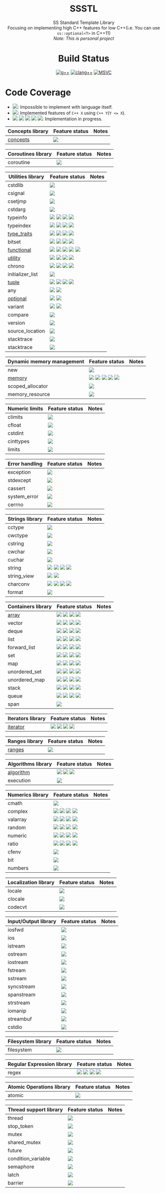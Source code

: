 <div align="center">
  
# SSSTL
SS Standard Template Library  
Focusing on implementing high C++ features for low C++(i.e. You can use `ss::optional<T>` in C++11)  
*Note: This is personal project*

# Build Status
[![g++](https://github.com/lackhole/ssstl/actions/workflows/gcc.yml/badge.svg)](https://github.com/lackhole/ssstl/actions/workflows/gcc.yml)
[![clang++](https://github.com/lackhole/ssstl/actions/workflows/clang.yml/badge.svg)](https://github.com/lackhole/ssstl/actions/workflows/clang.yml)
[![MSVC](https://github.com/lackhole/ssstl/actions/workflows/msvc.yml/badge.svg)](https://github.com/lackhole/ssstl/actions/workflows/msvc.yml)
</div>

# Code Coverage

<!--- 
100%      : brightgreen
75% ~ 100%: green
50% ~ 75% : yellowgreen
25% ~ 50% : yellow
0% ~ 25%  : orange
0%        : red
--->

* ![](https://img.shields.io/badge/not_possible-grey): Impossible to implement with language itself.
* ![](https://img.shields.io/badge/C++X-100%25-brightgreen): Implemented features of `C++ X` using `C++ Y`(`Y <= X`).
* ![](https://img.shields.io/badge/C++N-X%25-green)
  ![](https://img.shields.io/badge/C++N-X%25-yellowgreen)
  ![](https://img.shields.io/badge/C++N-X%25-yellow)
  ![](https://img.shields.io/badge/C++N-X%25-orange)
  ![](https://img.shields.io/badge/C++N-X%25-red): 
  Implementation in progress.

| Concepts library                              | Feature status                                                        | Notes            |
|-----------------------------------------------|-----------------------------------------------------------------------|------------------|
| [concepts](status/concepts.md)                | ![][cpp20007]                                                         |                  |

| Coroutines library                            | Feature status                                                        | Notes            |
|-----------------------------------------------|-----------------------------------------------------------------------|------------------|
| coroutine                                     | ![][cpp20000]                                                         |                  |

| Utilities library                             | Feature status                                                        | Notes            |
|-----------------------------------------------|-----------------------------------------------------------------------|------------------|
| cstdlib                                       | ![][impossib]                                                         |                  |
| csignal                                       | ![][impossib]                                                         |                  |
| csetjmp                                       | ![][impossib]                                                         |                  |
| cstdarg                                       | ![][impossib]                                                         |                  |
| typeinfo                                      | ![][cpp11000] ![][cpp14000] ![][cpp17000] ![][cpp20000]               |                  |
| typeindex                                     | ![][cpp11000] ![][cpp14000] ![][cpp17000] ![][cpp20000]               |                  |
| [type_traits](status/type_traits.md)          | ![][cpp11100] ![][cpp14100] ![][cpp17100] ![][cpp20064]               |                  |
| bitset                                        | ![][cpp11000] ![][cpp14000] ![][cpp17000] ![][cpp20000]               |                  |
| [functional](status/functional.md)            | ![][cpp11063] ![][cpp14100] ![][cpp17020] ![][cpp20000] ![][cpp23100] |                  |
| [utility](status/utility.md)                  | ![][cpp11100] ![][cpp14100] ![][cpp17100] ![][cpp20096]               |                  |
| chrono                                        | ![][cpp11000] ![][cpp14000] ![][cpp17000] ![][cpp20000]               |                  |
| initializer_list                              | ![][impossib]                                                         |                  |
| [tuple](status/tuple.md)                      | ![][cpp11075] ![][cpp14100] ![][cpp17100] ![][cpp20000]               |                  |
| any                                           | ![][cpp17000] ![][cpp20000]                                           |                  |
| [optional](status/optional.md)                | ![][cpp17100] ![][cpp20000]                                           |                  |
| variant                                       | ![][cpp17000] ![][cpp20000]                                           |                  |
| compare                                       | ![][unknown_]                                                         |                  |
| version                                       | ![][unknown_]                                                         |                  |
| source_location                               | ![][impossib]                                                         |                  |
| stacktrace                                    | ![][impossib]                                                         |                  |
| stacktrace                                    | ![][impossib]                                                         |                  |


| Dynamic memory management                     | Feature status                                                        | Notes            |
|-----------------------------------------------|-----------------------------------------------------------------------|------------------|
| new                                           | ![][unknown_]                                                         |                  |
| [memory](status/memory.md)                    | ![][cpp11024] ![][cpp14100] ![][cpp17000] ![][cpp20000] ![][cpp23033] |                  |
| scoped_allocator                              | ![][unknown_]                                                         |                  |
| memory_resource                               | ![][unknown_]                                                         |                  |


| Numeric limits                                | Feature status                                                        | Notes            |
|-----------------------------------------------|-----------------------------------------------------------------------|------------------|
| climits                                       | ![][unknown_]                                                         |                  |
| cfloat                                        | ![][unknown_]                                                         |                  |
| cstdint                                       | ![][unknown_]                                                         |                  |
| cinttypes                                     | ![][unknown_]                                                         |                  |
| limits                                        | ![][unknown_]                                                         |                  |

| Error handling                                | Feature status                                                        | Notes            |
|-----------------------------------------------|-----------------------------------------------------------------------|------------------|
| exception                                     | ![][unknown_]                                                         |                  |
| stdexcept                                     | ![][unknown_]                                                         |                  |
| cassert                                       | ![][unknown_]                                                         |                  |
| system_error                                  | ![][unknown_]                                                         |                  |
| cerrno                                        | ![][unknown_]                                                         |                  |

| Strings library                               | Feature status                                                        | Notes            |
|-----------------------------------------------|-----------------------------------------------------------------------|------------------|
| cctype                                        | ![][unknown_]                                                         |                  |
| cwctype                                       | ![][unknown_]                                                         |                  |
| cstring                                       | ![][unknown_]                                                         |                  |
| cwchar                                        | ![][unknown_]                                                         |                  |
| cuchar                                        | ![][unknown_]                                                         |                  |
| string                                        | ![][cpp11000] ![][cpp14000] ![][cpp17000] ![][cpp20000]               |                  |
| string_view                                   | ![][cpp17000] ![][cpp20000]                                           |                  |
| charconv                                      | ![][cpp11000] ![][cpp14000] ![][cpp17000] ![][cpp20000]               |                  |
| format                                        | ![][cpp20000]                                                         |                  |

| Containers library                            | Feature status                                                        | Notes            |
|-----------------------------------------------|-----------------------------------------------------------------------|------------------|
| [array](status/array.md)                      | ![][cpp11090] ![][cpp14100] ![][cpp17100] ![][cpp20050]               |                  |
| vector                                        | ![][cpp11000] ![][cpp14000] ![][cpp17000] ![][cpp20000]               |                  |
| deque                                         | ![][cpp11000] ![][cpp14000] ![][cpp17000] ![][cpp20000]               |                  |
| list                                          | ![][cpp11000] ![][cpp14000] ![][cpp17000] ![][cpp20000]               |                  |
| forward_list                                  | ![][cpp11000] ![][cpp14000] ![][cpp17000] ![][cpp20000]               |                  |
| set                                           | ![][cpp11000] ![][cpp14000] ![][cpp17000] ![][cpp20000]               |                  |
| map                                           | ![][cpp11000] ![][cpp14000] ![][cpp17000] ![][cpp20000]               |                  |
| unordered_set                                 | ![][cpp11000] ![][cpp14000] ![][cpp17000] ![][cpp20000]               |                  |
| unordered_map                                 | ![][cpp11000] ![][cpp14000] ![][cpp17000] ![][cpp20000]               |                  |
| stack                                         | ![][cpp11000] ![][cpp14000] ![][cpp17000] ![][cpp20000]               |                  |
| queue                                         | ![][cpp11000] ![][cpp14000] ![][cpp17000] ![][cpp20000]               |                  |
| span                                          | ![][cpp20000]                                                         |                  |

| Iterators library                             | Feature status                                                        | Notes            |
|-----------------------------------------------|-----------------------------------------------------------------------|------------------|
| [iterator](status/iterator.md)                | ![][cpp11021] ![][cpp14080] ![][cpp17100] ![][cpp20004]               |                  |

| Ranges library                                | Feature status                                                        | Notes            |
|-----------------------------------------------|-----------------------------------------------------------------------|------------------|
| [ranges](status/ranges.md)                    | ![][cpp20000]                                                         |                  |

| Algorithms library                            | Feature status                                                        | Notes            |
|-----------------------------------------------|-----------------------------------------------------------------------|------------------|
| [algorithm](status/algorithm.md)              | ![][cpp11009] ![][cpp17000] ![][cpp20000]               |                  |
| execution                                     | ![][unknown_]                                                         |                  |

| Numerics library                              | Feature status                                                        | Notes            |
|-----------------------------------------------|-----------------------------------------------------------------------|------------------|
| cmath                                         | ![][unknown_]                                                         |                  |
| complex                                       | ![][cpp11000] ![][cpp14000] ![][cpp17000] ![][cpp20000]               |                  |
| valarray                                      | ![][cpp11000] ![][cpp14000] ![][cpp17000] ![][cpp20000]               |                  |
| random                                        | ![][cpp11000] ![][cpp14000] ![][cpp17000] ![][cpp20000]               |                  |
| numeric                                       | ![][cpp11000] ![][cpp14000] ![][cpp17000] ![][cpp20000]               |                  |
| ratio                                         | ![][cpp11000] ![][cpp14000] ![][cpp17000] ![][cpp20000]               |                  |
| cfenv                                         | ![][unknown_]                                                         |                  |
| bit                                           | ![][unknown_]                                                         |                  |
| numbers                                       | ![][cpp20000]                                                         |                  |

| Localization library                          | Feature status                                                        | Notes            |
|-----------------------------------------------|-----------------------------------------------------------------------|------------------|
| locale                                        | ![][unknown_]                                                         |                  |
| clocale                                       | ![][unknown_]                                                         |                  |
| codecvt                                       | ![][deprecat]                                                         |                  |

| Input/Output library                          | Feature status                                                        | Notes            |
|-----------------------------------------------|-----------------------------------------------------------------------|------------------|
| iosfwd                                        | ![][unknown_]                                                         |                  |
| ios                                           | ![][unknown_]                                                         |                  |
| istream                                       | ![][unknown_]                                                         |                  |
| ostream                                       | ![][unknown_]                                                         |                  |
| iostream                                      | ![][unknown_]                                                         |                  |
| fstream                                       | ![][unknown_]                                                         |                  |
| sstream                                       | ![][unknown_]                                                         |                  |
| syncstream                                    | ![][unknown_]                                                         |                  |
| spanstream                                    | ![][unknown_]                                                         |                  |
| strstream                                     | ![][deprecat]                                                         |                  |
| iomanip                                       | ![][unknown_]                                                         |                  |
| streambuf                                     | ![][unknown_]                                                         |                  |
| cstdio                                        | ![][impossib]                                                         |                  |

| Filesystem library                            | Feature status                                                        | Notes            |
|-----------------------------------------------|-----------------------------------------------------------------------|------------------|
| filesystem                                    | ![][impossib]                                                         |                  |

| Regular Expression library                    | Feature status                                                        | Notes            |
|-----------------------------------------------|-----------------------------------------------------------------------|------------------|
| regex                                         | ![][cpp11000] ![][cpp14000] ![][cpp17000] ![][cpp20000]               |                  |

| Atomic Operations library                     | Feature status                                                        | Notes            |
|-----------------------------------------------|-----------------------------------------------------------------------|------------------|
| atomic                                        |  ![][unknown_]                                                        |                  |

| Thread support library                        | Feature status                                                        | Notes            |
|-----------------------------------------------|-----------------------------------------------------------------------|------------------|
| thread                                        |  ![][unknown_]                                                        |                  |
| stop_token                                    |  ![][unknown_]                                                        |                  |
| mutex                                         |  ![][unknown_]                                                        |                  |
| shared_mutex                                  |  ![][unknown_]                                                        |                  |
| future                                        |  ![][unknown_]                                                        |                  |
| condition_variable                            |  ![][unknown_]                                                        |                  |
| semaphore                                     |  ![][unknown_]                                                        |                  |
| latch                                         |  ![][unknown_]                                                        |                  |
| barrier                                       |  ![][unknown_]                                                        |                  |


[impossib]: https://img.shields.io/badge/not_possible-grey
[unknown_]: https://img.shields.io/badge/unknown-grey
[deprecat]: https://img.shields.io/badge/deprecated-grey

[cpp11000]: https://img.shields.io/badge/C++11-0%25-red
[cpp11001]: https://img.shields.io/badge/C++11-1%25-orange
[cpp11005]: https://img.shields.io/badge/C++11-5%25-orange
[cpp11009]: https://img.shields.io/badge/C++11-9%25-orange
[cpp11021]: https://img.shields.io/badge/C++11-21%25-orange
[cpp11024]: https://img.shields.io/badge/C++11-24%25-orange
[cpp11063]: https://img.shields.io/badge/C++11-63%25-yellowgreen
[cpp11075]: https://img.shields.io/badge/C++11-75%25-green
[cpp11090]: https://img.shields.io/badge/C++11-90%25-green
[cpp11100]: https://img.shields.io/badge/C++11-100%25-brightgreen
[cpp11200]: https://img.shields.io/badge/C++11-100%25-blue
[cpp11300]: https://img.shields.io/badge/C++11-100%25-blue

[cpp14000]: https://img.shields.io/badge/C++14-0%25-red
[cpp14080]: https://img.shields.io/badge/C++14-80%25-green
[cpp14100]: https://img.shields.io/badge/C++14-100%25-brightgreen
[cpp14200]: https://img.shields.io/badge/C++14-100%25-blue

[cpp17000]: https://img.shields.io/badge/C++17-0%25-red
[cpp17020]: https://img.shields.io/badge/C++17-20%25-orange
[cpp17075]: https://img.shields.io/badge/C++17-75%25-green
[cpp17100]: https://img.shields.io/badge/C++17-100%25-brightgreen
[cpp17200]: https://img.shields.io/badge/C++17-100%25-blue

[cpp20000]: https://img.shields.io/badge/C++20-0%25-red
[cpp20004]: https://img.shields.io/badge/C++20-4%25-orange
[cpp20007]: https://img.shields.io/badge/C++20-7%25-orange
[cpp20050]: https://img.shields.io/badge/C++20-50%25-yellowgreen
[cpp20064]: https://img.shields.io/badge/C++20-64%25-yellowgreen
[cpp20096]: https://img.shields.io/badge/C++20-96%25-green
[cpp20100]: https://img.shields.io/badge/C++20-100%25-brightgreen
[cpp20200]: https://img.shields.io/badge/C++20-100%25-blue

[cpp23000]: https://img.shields.io/badge/C++23-0%25-red
[cpp23033]: https://img.shields.io/badge/C++23-33%25-yellow
[cpp23100]: https://img.shields.io/badge/C++23-100%25-brightgreen
